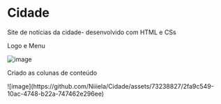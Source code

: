 # Cidade
Site de notícias da cidade- desenvolvido com HTML e CSs

<p>Logo e Menu</p>

![image](https://github.com/Niiiela/Cidade/assets/73238827/99180ba0-7640-49ec-9fff-2aadd2742c57)

<p>Criado as colunas de conteúdo</p>
![image](https://github.com/Niiiela/Cidade/assets/73238827/2fa9c549-10ac-4748-b22a-747462e296ee)
